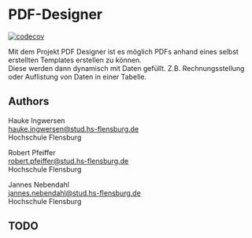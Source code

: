 # PDF-Designer

[![codecov](https://codecov.io/gh/hingew/hsfl-master-ai-cloud-engineering/graph/badge.svg?token=CDPMA4XLME)](https://codecov.io/gh/hingew/hsfl-master-ai-cloud-engineering)


Mit dem Projekt PDF Designer ist es möglich PDFs anhand eines selbst erstellten Templates erstellen zu können.\
Diese werden dann dynamisch mit Daten gefüllt. Z.B. Rechnungsstellung oder Auflistung von Daten in einer Tabelle.

## Authors
Hauke Ingwersen\
hauke.ingwersen@stud.hs-flensburg.de\
Hochschule Flensburg

Robert Pfeiffer\
robert.pfeiffer@stud.hs-flensburg.de\
Hochschule Flensburg

Jannes Nebendahl\
jannes.nebendahl@stud.hs-flensburg.de\
Hochschule Flensburg

## TODO

